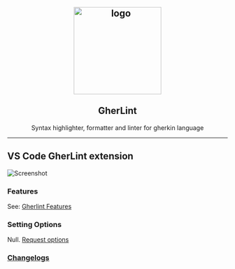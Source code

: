 <h2 align="center">
  <br>
    <img src="https://github.com/JankariTech/GherkinLinter/blob/feat/linter/img/logo.jpg" alt="logo" width="200">
  <br><br>
  GherLint
  <br>
</h2>
<p align="center">Syntax highlighter, formatter and linter for gherkin language</p>
<hr />

## VS Code GherLint extension

![Screenshot](https://github.com/JankariTech/GherkinLinter/blob/feat/linter/img/screenshot.jpg)

### Features

See: [Gherlint Features](https://github.com/JankariTech/GherkinLinter/issues/1)

### Setting Options

Null. [Request options](https://github.com/JankariTech/GherkinLinter/issues/new)

### [Changelogs](https://github.com/JankariTech/GherkinLinter/blob/master/CHANGELOG.md)
